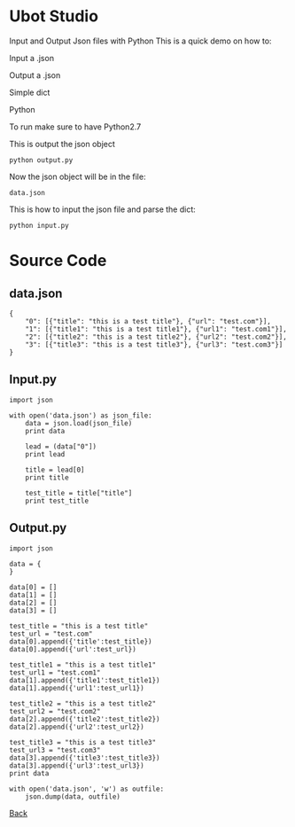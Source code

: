 # Ubot Studio

Input and Output Json files with Python
This is a quick demo on how to:

Input a .json

Output a .json

Simple dict

Python

To run make sure to have Python2.7

This is output the json object

    python output.py

Now the json object will be in the file:

    data.json

This is how to input the json file and parse the dict:

    python input.py

# Source Code

## data.json

    {
        "0": [{"title": "this is a test title"}, {"url": "test.com"}], 
        "1": [{"title1": "this is a test title1"}, {"url1": "test.com1"}], 
        "2": [{"title2": "this is a test title2"}, {"url2": "test.com2"}], 
        "3": [{"title3": "this is a test title3"}, {"url3": "test.com3"}]
    }

## Input.py

    import json

    with open('data.json') as json_file:  
        data = json.load(json_file)
        print data

        lead = (data["0"])
        print lead

        title = lead[0]
        print title

        test_title = title["title"]
        print test_title

## Output.py

    import json

    data = { 
    }

    data[0] = []
    data[1] = []
    data[2] = []
    data[3] = []

    test_title = "this is a test title"
    test_url = "test.com"
    data[0].append({'title':test_title})
    data[0].append({'url':test_url})

    test_title1 = "this is a test title1"
    test_url1 = "test.com1"
    data[1].append({'title1':test_title1})
    data[1].append({'url1':test_url1})

    test_title2 = "this is a test title2"
    test_url2 = "test.com2"
    data[2].append({'title2':test_title2})
    data[2].append({'url2':test_url2})

    test_title3 = "this is a test title3"
    test_url3 = "test.com3"
    data[3].append({'title3':test_title3})
    data[3].append({'url3':test_url3})
    print data

    with open('data.json', 'w') as outfile:  
        json.dump(data, outfile)

[Back](https://jaemnkm.github.io/docs_redirect)